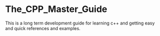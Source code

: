# The_CPP_Master_Guide
This is a long term development guide for learning c++ and getting easy and quick references and examples.
